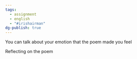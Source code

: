 ```yaml
---
tags:
  - assignment
  - english
  - "#irishairman"
dg-publish: true
---
```

You can talk about your emotion that the poem made you feel

Reflecting on the poem 